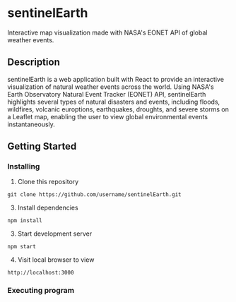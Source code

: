# sentinelEarth

Interactive map visualization made with NASA's EONET API of global weather events. 

## Description

sentinelEarth is a web application built with React to provide an interactive visualization of natural weather events across the world. Using NASA's Earth Observatory Natural Event Tracker (EONET) API, sentinelEarth highlights several types of natural disasters and events, including floods, wildfires, volcanic europtions, earthquakes, droughts, and severe storms on a Leaflet map, enabling the user to view global environmental events instantaneously.

## Getting Started

### Installing

1. Clone this repository
```
git clone https://github.com/username/sentinelEarth.git
```
3. Install dependencies
```
npm install
```
3. Start development server
```
npm start
```
4. Visit local browser to view
```
http://localhost:3000
```

### Executing program
